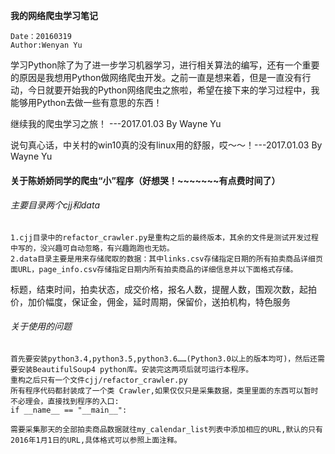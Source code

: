 **我的网络爬虫学习笔记**

	Date：20160319
	Author:Wenyan Yu

学习Python除了为了进一步学习机器学习，进行相关算法的编写，还有一个重要的原因是我想用Python做网络爬虫开发。之前一直是想来着，但是一直没有行动，今日就要开始我的Python网络爬虫之旅啦，希望在接下来的学习过程中，我能够用Python去做一些有意思的东西！

继续我的爬虫学习之旅！ ---2017.01.03 By Wayne Yu

说句真心话，中关村的win10真的没有linux用的舒服，哎～～！---2017.01.03 By Wayne Yu

#### 关于陈娇娇同学的爬虫“小”程序（好想哭！~~~~~~~有点费时间了）

###### 主要目录两个cjj和data</br>
    1.cjj目录中的refactor_crawler.py是重构之后的最终版本，其余的文件是测试开发过程中写的，没兴趣可自动忽略，有兴趣跑跑也无妨。
    2.data目录主要是用来存储爬取的数据：其中links.csv存储指定日期的所有拍卖商品详细页面URL，page_info.csv存储指定日期内所有拍卖商品的详细信息并以下面格式存储。

标题，结束时间，拍卖状态，成交价格，报名人数，提醒人数，围观次数，起拍价，加价幅度，保证金，佣金，延时周期，保留价，送拍机构，特色服务<br>

###### 关于使用的问题
    首先要安装python3.4,python3.5,python3.6……(Python3.0以上的版本均可)，然后还需要安装BeautifulSoup4 python库。安装完这两项后就可运行本程序。
    重构之后只有一个文件cjj/refactor_crawler.py
    所有程序代码都封装成了一个类 Crawler,如果仅仅只是采集数据，类里里面的东西可以暂时不必理会，直接找到程序的入口:
    if __name__ == "__main__":

    需要采集那天的全部拍卖商品数据就往my_calendar_list列表中添加相应的URL,默认的只有2016年1月1日的URL,具体格式可以参照上面注释。




